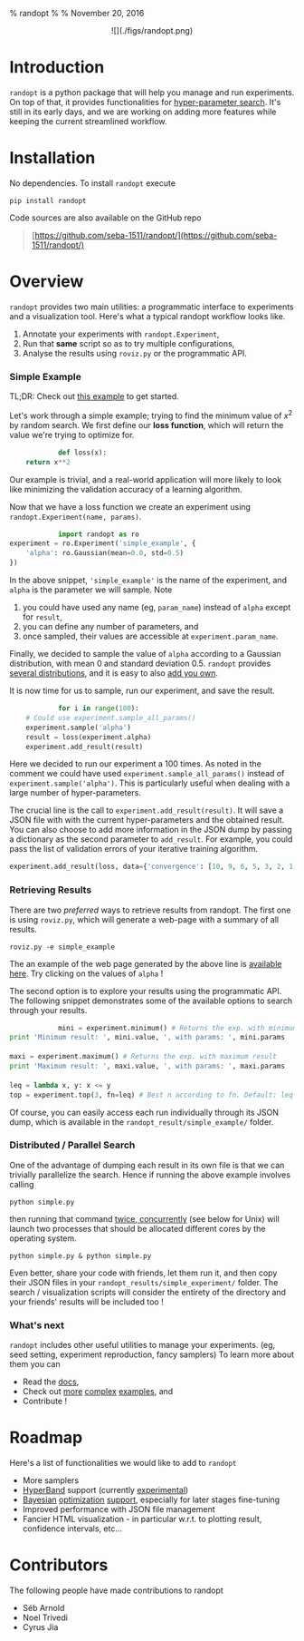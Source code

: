 % randopt
% 
% November 20, 2016

<div style="text-align:center;">
![](./figs/randopt.png)
</div>

# Introduction

`randopt` is a python package that will help you manage and run experiments. On top of that, it provides functionalities for [hyper-parameter search](http://www.argmin.net/2016/06/20/hypertuning/). It's still in its early days, and we are working on adding more features while keeping the current streamlined workflow.

# Installation

No dependencies. To install `randopt` execute

```shell
pip install randopt
```

Code sources are also available on the GitHub repo

>[https://github.com/seba-1511/randopt/](https://github.com/seba-1511/randopt/)

# Overview

`randopt` provides two main utilities: a programmatic interface to experiments and a visualization tool. Here's what a typical randopt workflow looks like.

1. Annotate your experiments with `randopt.Experiment`,
2. Run that **same** script so as to try multiple configurations,
3. Analyse the results using `roviz.py` or the programmatic API.

### Simple Example

TL;DR: Check out [this example](https://github.com/seba-1511/randopt/blob/master/examples/simple.py) to get started.

Let's work through a simple example; trying to find the minimum value of $x^2$ by random search. We first define our **loss function**, which will return the value we're trying to optimize for. 

```python
            def loss(x):
    return x**2

```

Our example is trivial, and a real-world application will more likely to look like minimizing the validation accuracy of a learning algorithm.

Now that we have a loss function we create an experiment using `randopt.Experiment(name, params)`.

```python
            import randopt as ro
experiment = ro.Experiment('simple_example', {
    'alpha': ro.Gaussian(mean=0.0, std=0.5)
})
```

In the above snippet, `'simple_example'` is the name of the experiment, and `alpha` is the parameter we will sample. Note

1. you could have used any name (eg, `param_name`) instead of `alpha` except for `result`,
2. you can define any number of parameters, and
3. once sampled, their values are accessible at `experiment.param_name`.

Finally, we decided to sample the value of `alpha` according to a Gaussian distribution, with mean 0 and standard deviation 0.5. `randopt` provides [several distributions](https://seba-1511.github.io/randopt/randopt.samplers.html), and it is easy to also [add you own](https://github.com/seba-1511/randopt/blob/master/randopt/samplers.py#L82).

It is now time for us to sample, run our experiment, and save the result.

```python
            for i in range(100):
    # Could use experiment.sample_all_params()
    experiment.sample('alpha')
    result = loss(experiment.alpha)
    experiment.add_result(result)

```

Here we decided to run our experiment a 100 times. As noted in the comment we could have used `experiment.sample_all_params()` instead of `experiment.sample('alpha')`. This is particularly useful when dealing with a large number of hyper-parameters. 

The crucial line is the call to `experiment.add_result(result)`. It will save a JSON file with with the current hyper-parameters and the obtained result. You can also choose to add more information in the JSON dump by passing a dictionary as the second parameter to `add_result`. For example, you could pass the list of validation errors of your iterative training algorithm.

```python
experiment.add_result(loss, data={'convergence': [10, 9, 6, 5, 3, 2, 1, 0.1]})
```

### Retrieving Results

There are two *preferred* ways to retrieve results from randopt. The first one is using `roviz.py`, which will generate a web-page with a summary of all results.

```
roviz.py -e simple_example
```

The an example of the web page generated by the above line is [available here](./simple_example/viz.html). Try clicking on the values of `alpha` !

The second option is to explore your results using the programmatic API. The following snippet demonstrates some of the available options to search through your results.

```python
			mini = experiment.minimum() # Returns the exp. with minimum result
print 'Minimum result: ', mini.value, ', with params: ', mini.params

maxi = experiment.maximum() # Returns the exp. with maximum result
print 'Maximum result: ', maxi.value, ', with params: ', maxi.params

leq = lambda x, y: x <= y
top = experiment.top(3, fn=leq) # Best n according to fn. Default: leq
```

Of course, you can easily access each run individually through its JSON dump, which is available in the `randopt_result/simple_example/` folder. 

### Distributed / Parallel Search

One of the advantage of dumping each result in its own file is that we can trivially parallelize the search. Hence if running the above example involves calling

```
python simple.py
```

then running that command [twice, concurrently](http://www.argmin.net/2016/06/20/hypertuning/) (see below for Unix) will launch two processes that should be allocated different cores by the operating system.

```
python simple.py & python simple.py
```

Even better, share your code with friends, let them run it, and then copy their JSON files in your `randopt_results/simple_experiment/` folder. The search / visualization scripts will consider the entirety of the directory and your friends' results will be included too !

### What's next
`randopt` includes other useful utilities to manage your experiments. (eg, seed setting, experiment reproduction, fancy samplers) To learn more about them you can

* Read the [docs](./randopt.html),
* Check out [more](https://github.com/seba-1511/randopt/blob/master/examples/hb_example.py) [complex](https://github.com/seba-1511/randopt/blob/master/examples/hb_vs_random.py) [examples](https://github.com/seba-1511/randopt/blob/master/examples/multi_params.py), and
* Contribute !

# Roadmap
Here's a list of functionalities we would like to add to `randopt`

* More samplers
* [HyperBand](https://arxiv.org/abs/1603.06560) support (currently [experimental](https://github.com/seba-1511/randopt/blob/master/examples/hb_example.py))
* [Bayesian](http://www.ml4aad.org/algorithm-configuration/smac/) [optimization](https://hal.inria.fr/hal-00642998) [support](http://www.jmlr.org/proceedings/papers/v37/snoek15.pdf), especially for later stages fine-tuning
* Improved performance with JSON file management
* Fancier HTML visualization - in particular w.r.t. to plotting result, confidence intervals, etc...

# Contributors
The following people have made contributions to randopt

* Séb Arnold
* Noel Trivedi
* Cyrus Jia
